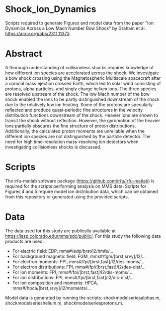 # Shock_Ion_Dynamics
Scripts required to generate Figures and model data from the paper "Ion Dynamics Across a Low Mach Number Bow Shock" by Graham et al. https://arxiv.org/abs/2311.11373. 

# Abstract
A thorough understanding of collisionless shocks requires knowledge of how different ion species are accelerated across the shock. We investigate a bow shock crossing using the Magnetospheric Multiscale spacecraft after a coronal mass ejection crossed Earth, which led to solar wind consisting of protons, alpha particles, and singly charge helium ions. The three species are resolved upstream of the shock. The low Mach number of the bow shock enabled the ions to be partly distinguished downstream of the shock due to the relatively low ion heating. Some of the protons are specularly reflected and produce quasi-periodic fine structures in the velocity distribution functions downstream of the shock. Heavier ions are shown to transit the shock without reflection. However, the gyromotion of the heavier ions partially obscures the fine structure of proton distributions. Additionally, the calculated proton moments are unreliable when the different ion species are not distinguished by the particle detector. The need for high time-resolution mass-resolving ion detectors when investigating collisionless shocks is discussed. 

# Scripts
The irfu-matlab software package (https://github.com/irfu/irfu-matlab) is required for the scripts performing analysis on MMS data. Scripts for Figures 4 and 5 require model ion distribution data, which can be obtained from this repository or generated using the provided scripts. 

# Data
The data used for this study are publically available at https://lasp.colorado.edu/mms/sdc/public/. For this study the following data products are used:
- For electric field: EDP, mms\#/edp/brst/l2/hmfe/...
- For background magnetic field: FGM, mms\#/fgm/[brst,srvy]/l2/... 
- For electron moments: FPI, mms\#/fpi/[brst,fast]/l2/des-moms/... 
- For electron distributions: FPI, mms\#/fpi/[brst,fast]/l2/des-dist/... 
- For ion moments: FPI, mms\#/fpi/[brst,fast]/l2/dis-moms/... 
- For ion distributions: FPI, mms\#/fpi/[brst,fast]/l2/dis-dist/...
- For ion composition and moments: HPCA, mms\#/hpca/[brst,srvy]/l2/moments/...

Model data is generated by running the scripts: shockmodelseriesalphas.m, shockmodelserieshelium.m, shockmodelseriesprotons.m. 

